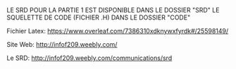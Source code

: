 
LE SRD POUR LA PARTIE 1 EST DISPONIBLE DANS LE DOSSIER "SRD"
LE SQUELETTE DE CODE (FICHIER .H) DANS LE DOSSIER "CODE"

Fichier Latex: https://www.overleaf.com/7386310xdknywxfyrdk#/25598149/

Site Web: http://infof209.weebly.com/

Le SRD: http://infof209.weebly.com/communications/srd

